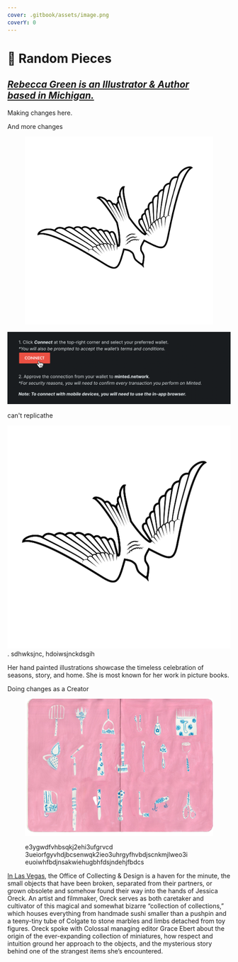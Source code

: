 ```yaml
---
cover: .gitbook/assets/image.png
coverY: 0
---
```


# 🚩 Random Pieces

[_Rebecca Green is an Illustrator & Author_\
_based in Michigan._](https://www.thisiscolossal.com/)
------------------------------------------------------

Making changes here.&#x20;

And more changes&#x20;



<figure><img src=".gitbook/assets/1683624355swallow-bird-silhouette.svg" alt=""><figcaption></figcaption></figure>

![](<.gitbook/assets/CleanShot 2023-05-19 at 13.40.41@2x.png>)

can't replicathe&#x20;

<img src=".gitbook/assets/1683624355swallow-bird-silhouette (1).svg" alt="" data-size="line">. sdhwksjnc,  hdoiwsjnckdsgih

Her hand painted illustrations showcase the timeless celebration of seasons, story, and home. She is most known for her work in picture books.

Doing changes as a Creator



<figure><img src=".gitbook/assets/008-removebg-preview.png" alt=""><figcaption><p>e3ygwdfvhbsqkj2ehi3ufgrvcd 3ueiorfgyvhdjbcsenwqk2ieo3uhrgyfhvbdjscnkmjlweo3i euoiwhfbdjnsakwiehugbhfdsjndehjfbdcs</p></figcaption></figure>

[In Las Vegas](https://www.thisiscolossal.com/category/design/), the Office of Collecting & Design is a haven for the minute, the small objects that have been broken, separated from their partners, or grown obsolete and somehow found their way into the hands of Jessica Oreck. An artist and filmmaker, Oreck serves as both caretaker and cultivator of this magical and somewhat bizarre “collection of collections,” which houses everything from handmade sushi smaller than a pushpin and a teeny-tiny tube of Colgate to stone marbles and limbs detached from toy figures. Oreck spoke with Colossal managing editor Grace Ebert about the origin of the ever-expanding collection of miniatures, how respect and intuition ground her approach to the objects, and the mysterious story behind one of the strangest items she’s encountered.
